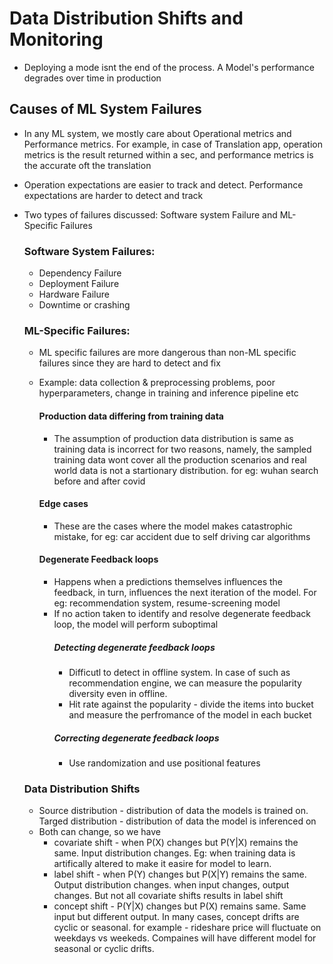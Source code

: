 # Data Distribution Shifts and Monitoring
* Deploying a mode isnt the end of the process. A Model's performance degrades over time in production

## Causes of ML System Failures
* In any ML system, we mostly care about Operational metrics and Performance metrics. For example, in case of Translation app, operation metrics is the result returned within a sec, and performance metrics is the accurate oft the translation
* Operation expectations are easier to track and detect. Performance expectations are harder to detect and track
* Two types of failures discussed: Software system Failure and ML- Specific Failures

  ### Software System Failures:
  - Dependency Failure
  - Deployment Failure
  - Hardware Failure
  - Downtime or crashing

  ### ML-Specific Failures:
  * ML specific failures are more dangerous than non-ML specific failures since they are hard to detect and fix
  * Example: data collection & preprocessing problems, poor hyperparameters, change in training and inference pipeline etc

    #### Production data differing from training data
    - The assumption of production data distribution is same as training data is incorrect for two reasons, namely, the sampled training data wont cover all the production scenarios and real world data is not a startionary distribution. for eg: wuhan search before and after covid
    #### Edge cases
    - These are the cases where the model makes catastrophic mistake, for eg: car accident due to self driving car algorithms
    #### Degenerate Feedback loops
    - Happens when a predictions themselves influences the feedback, in turn, influences the next iteration of the model. For eg: recommendation system, resume-screening model
    - If no action taken to identify and resolve degenerate feedback loop, the model will perform suboptimal
        ##### Detecting degenerate feedback loops
        - Difficutl to detect in offline system. In case of such as recommendation engine, we can measure the popularity diversity even in offline.
        - Hit rate against the popularity - divide the items into bucket and measure the perfromance of the model in each bucket
        ##### Correcting degenerate feedback loops
        - Use randomization and use positional features

  ### Data Distribution Shifts
    - Source distribution - distribution of data the models is trained on. Targed distribution - distribution of data the model is inferenced on
    - Both can change, so we have
        - covariate shift - when P(X) changes but P(Y|X) remains the same. Input distribution changes. Eg: when training data is artifically altered to make it easire for model to learn.
        - label shift - when P(Y) changes but P(X|Y) remains the same. Output distribution changes. when input changes, output changes. But not all covariate shifts results in label shift
        - concept shift - P(Y|X) changes but P(X) remains same. Same input but different output. In many cases, concept drifts are cyclic or seasonal. for example - rideshare price will fluctuate on weekdays vs weekeds. Compaines will have different model for seasonal or cyclic drifts.
